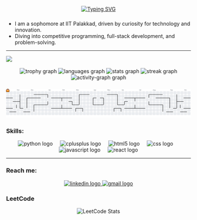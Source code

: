 <!-- Profile README for kiran-8287 -->

<!-- Typing SVG -->
<p align="center">
  <a href="https://git.io/typing-svg">
    <img src="https://readme-typing-svg.demolab.com?font=Fira+Code&size=24&pause=1000&color=90D5FF&center=true&vCenter=true&width=520&lines=Howdy!;I'm+Kiran" alt="Typing SVG" />
  </a>
</p>


###
- I am a sophomore at IIT Palakkad, driven by curiosity for technology and innovation. 
- Diving into competitive programming, full-stack development, and problem-solving.

---

![](https://komarev.com/ghpvc/?username=kiran-8287&color=blueviolet&style=plastic&label=PROFILE+VIEWS)

<div align="center">
  <img src="https://github-profile-trophy.vercel.app/?username=kiran-8287&theme=kimbie_dark&column=-1&row=2&margin-w=8&margin-h=4&no-bg=true&no-frame=true&order=4&v=1" height="150" alt="trophy graph"  />
  <img src="https://github-readme-stats.vercel.app/api/top-langs?username=kiran-8287&locale=en&hide_title=false&layout=compact&card_width=320&langs_count=6&theme=react&hide_border=false&order=2" height="150" alt="languages graph"  />
  <img src="https://github-readme-stats.vercel.app/api?username=kiran-8287&hide_title=false&hide_rank=false&show_icons=true&include_all_commits=true&count_private=true&disable_animations=false&theme=react&locale=en&hide_border=false&order=1" height="150" alt="stats graph"  />
  <img src="https://streak-stats.demolab.com?user=kiran-8287&locale=en&mode=daily&theme=react&hide_border=false&border_radius=5&order=3&v=2" height="150" alt="streak graph"  />
  <img src="https://github-readme-activity-graph.vercel.app/graph?username=kiran-8287&radius=16&theme=react&area=true&order=5&hide_border=true&custom_title=My%20Contributions" height="300" alt="activity-graph graph"  />
</div>

###

<picture>
  <source media="(prefers-color-scheme: dark)" srcset="https://raw.githubusercontent.com/kiran-8287/kiran-8287/output/pacman-contribution-graph-dark.svg">
  <source media="(prefers-color-scheme: light)" srcset="https://raw.githubusercontent.com/kiran-8287/kiran-8287/output/pacman-contribution-graph.svg">
  <img alt="pacman contribution graph" src="https://raw.githubusercontent.com/kiran-8287/kiran-8287/output/pacman-contribution-graph.svg">
</picture>


### Skills:
<div align="center">
  <img src="https://cdn.jsdelivr.net/gh/devicons/devicon/icons/python/python-original.svg" height="40" alt="python logo"  />
  <img width="12" />
  <img src="https://cdn.jsdelivr.net/gh/devicons/devicon/icons/cplusplus/cplusplus-original.svg" height="40" alt="cplusplus logo"  />
  <img width="12" />
  <img src="https://cdn.jsdelivr.net/gh/devicons/devicon/icons/html5/html5-original.svg" height="40" alt="html5 logo"  />
  <img width="12" />
  <img src="https://cdn.jsdelivr.net/gh/devicons/devicon/icons/css3/css3-original.svg" height="40" alt="css logo"  />
  <img width="12" />
  <img src="https://cdn.jsdelivr.net/gh/devicons/devicon/icons/javascript/javascript-original.svg" height="40" alt="javascript logo"  />
  <img width="12" />
  <img src="https://cdn.jsdelivr.net/gh/devicons/devicon/icons/react/react-original.svg" height="40" alt="react logo"  />
</div>

---

### Reach me:
<div align="center">
  <a href="https://www.linkedin.com/in/sai-kiran-vullengala-20a407330/" target="_blank">
    <img src="https://raw.githubusercontent.com/maurodesouza/profile-readme-generator/master/src/assets/icons/social/linkedin/default.svg" width="52" height="40" alt="linkedin logo"  />
  </a>
  <a href="mailto:saikiranvullengala@gmail.com" target="_blank">
    <img src="https://raw.githubusercontent.com/maurodesouza/profile-readme-generator/master/src/assets/icons/social/gmail/default.svg" width="52" height="40" alt="gmail logo"  />
  </a>
</div>


### LeetCode
<div align="center">
  <img src="https://leetcard.jacoblin.cool/kiran_2166?theme=dark&font=Fira%20Code&ext=contest" alt="LeetCode Stats" />
</div>


